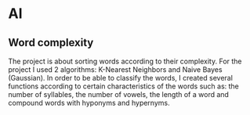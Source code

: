 # AI

## Word complexity
  The project is about sorting words according to their complexity. For the project I used 2 algorithms: K-Nearest Neighbors and Naive Bayes (Gaussian).
  In order to be able to classify the words, I created several functions according to certain characteristics of the words such as: the number of syllables, the number of vowels, the length of a word and compound words with hyponyms and hypernyms.
